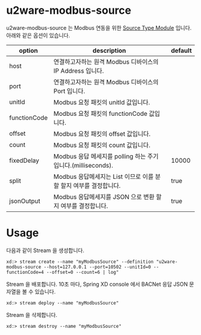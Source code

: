 # u2ware-modbus-source

u2ware-modbus-source 는 Modbus 연동을 위한 [Source Type Module](http://docs.spring.io/spring-xd/docs/1.2.1.RELEASE/reference/html/#modules) 입니다. 아래와 같은 옵션이 있습니다.

|option|description|default|
|---|---|---|
|host|연결하고자하는 원격 Modbus 디바이스의 IP Address 입니다.| |
|port|연결하고자하는 원격 Modbus 디바이스의 Port 입니다.| |
|unitId|Modbus 요청 패킷의 unitId 값입니다.| |
|functionCode|Modbus 요청 패킷의 functionCode 값입니다.| |
|offset|Modbus 요청 패킷의 offset 값입니다.| |
|count|Modbus 요청 패킷의 count 값입니다.| |
|fixedDelay|Modbus 응답 메세지를 polling 하는 주기 입니다.(milliseconds).|10000|
|split|Modbus 응답메세지는 List 이므로 이를 분할 할지 여부를 결정합니다.|true|
|jsonOutput|Modbus 응답메세지를 JSON 으로 변환 할지 여부를 결정합니다.|true|

# Usage

다음과 같이 Stream 을 생성합니다.
```
xd:> stream create --name "myModbusSource" --definition "u2ware-modbus-source --host=127.0.0.1 --port=10502 --unitId=0 --functionCode=4 --offset=0 --count=6 | log"
```

Stream 을 배포합니다. 10초 마다, Spring XD console 에서 BACNet 응답 JSON 문자열을 볼 수 있습니다.
```
xd:> stream deploy --name "myModbusSource"
```

Stream 을 삭제합니다.
```
xd:> stream destroy --name "myModbusSource"
```



